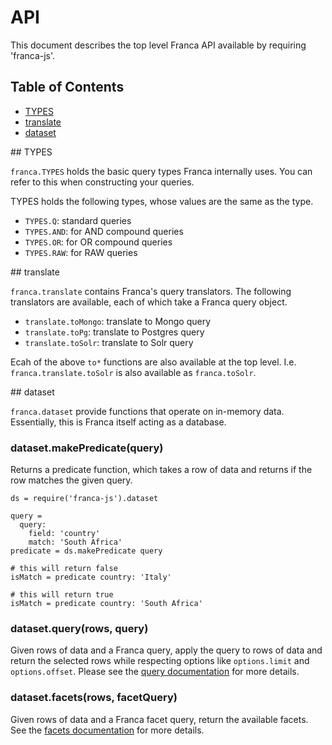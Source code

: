# API

This document describes the top level Franca API available by requiring 'franca-js'.

## Table of Contents
* [TYPES](#franca-types)
* [translate](#franca-translate)
* [dataset](#franca-dataset)


<a name="franca-types"/>
## TYPES

```franca.TYPES``` holds the basic query types Franca internally uses. You can refer to this when constructing your queries.

TYPES holds the following types, whose values are the same as the type.

* ```TYPES.Q```: standard queries
* ```TYPES.AND```: for AND compound queries
* ```TYPES.OR```: for OR compound queries
* ```TYPES.RAW```: for RAW queries

<a name="franca-translate"/>
## translate

```franca.translate``` contains Franca's query translators. The following translators are available, each of which take a Franca query object.

* ```translate.toMongo```: translate to Mongo query
* ```translate.toPg```: translate to Postgres query
* ```translate.toSolr```: translate to Solr query

Ecah of the above ```to*``` functions are also available at the top level. I.e. ```franca.translate.toSolr``` is also available as ```franca.toSolr```.

<a name="franca-dataset"/>
## dataset

```franca.dataset``` provide functions that operate on in-memory data. Essentially, this is Franca itself acting as a database.


### dataset.makePredicate(query)

Returns a predicate function, which takes a row of data and returns if the row matches the given query.

```coffee-script
ds = require('franca-js').dataset

query =
  query:
    field: 'country'
    match: 'South Africa'
predicate = ds.makePredicate query

# this will return false
isMatch = predicate country: 'Italy'

# this will return true
isMatch = predicate country: 'South Africa'
```

### dataset.query(rows, query)

Given rows of data and a Franca query, apply the query to rows of data and return the selected rows while respecting options like ```options.limit``` and ```options.offset```. Please see the [query documentation](https://github.com/chenguo/franca-js/blob/master/docs/query-object.md) for more details.

### dataset.facets(rows, facetQuery)

Given rows of data and a Franca facet query, return the available facets. See the [facets documentation](https://github.com/chenguo/franca-js/blob/master/docs/query-facets.md) for more details.

